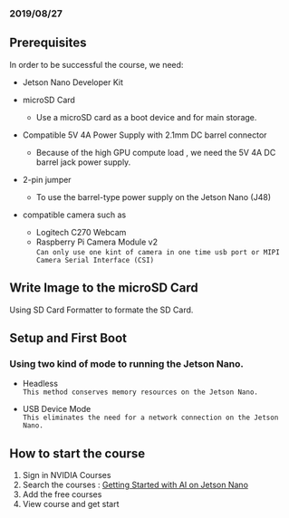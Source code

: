### 2019/08/27
  
## Prerequisites
  In order to be successful the course, we need:

  * Jetson Nano Developer Kit
  
  * microSD Card
    * Use a microSD card as a boot device and for main storage. 
    
  * Compatible 5V 4A Power Supply with 2.1mm DC barrel connector
    * Because of the high GPU compute load , we need the 5V 4A DC barrel jack power supply.
    
  * 2-pin jumper
    * To use the barrel-type power supply on the Jetson Nano (J48)
  
  * compatible camera such as
    * Logitech C270 Webcam
    * Raspberry Pi Camera Module v2  
    `Can only use one kint of camera in one time usb port or MIPI Camera Serial Interface (CSI)`

## Write Image to the microSD Card
  Using SD Card Formatter to formate the SD Card.
  
## Setup and First Boot
  ### Using two kind of mode to running the Jetson Nano.
  * Headless  
  `This method conserves memory resources on the Jetson Nano.`
  
  * USB Device Mode  
  `This eliminates the need for a network connection on the Jetson Nano.`
      
 
## How to start the course
  1. Sign in NVIDIA Courses
  2. Search the courses : [Getting Started with AI on Jetson Nano](https://courses.nvidia.com/courses)
  3. Add the free courses
  4. View course and get start



  

